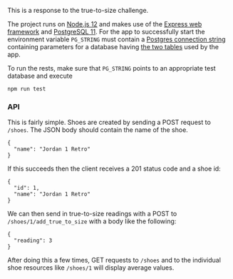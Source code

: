 This is a response to the true-to-size challenge.

The project runs on [Node.js 12](https://nodejs.org/en/) and makes use of the [Express web framework](https://nodejs.org/en/) and [PostgreSQL 11](https://www.postgresql.org/). For the app to successfully start the environment variable `PG_STRING` must contain a [Postgres connection string](https://www.postgresql.org/docs/current/libpq-connect.html#LIBPQ-CONNSTRING) containing parameters for a database having [the two tables](postgres/setup.sql) used by the app.

To run the rests, make sure that `PG_STRING` points to an appropriate test database and execute

```shell
npm run test
```

### API

This is fairly simple. Shoes are created by sending a POST request to `/shoes`. The JSON body should contain the name of the shoe.

```
{
  "name": "Jordan 1 Retro"
}
```

If this succeeds then the client receives a 201 status code and a shoe id:

```
{
  "id": 1,
  "name": "Jordan 1 Retro"
}
```

We can then send in true-to-size readings with a POST to `/shoes/1/add_true_to_size` with a body like the following:

```
{
  "reading": 3
}
```

After doing this a few times, GET requests to `/shoes` and to the individual shoe resources like `/shoes/1` will display average values.